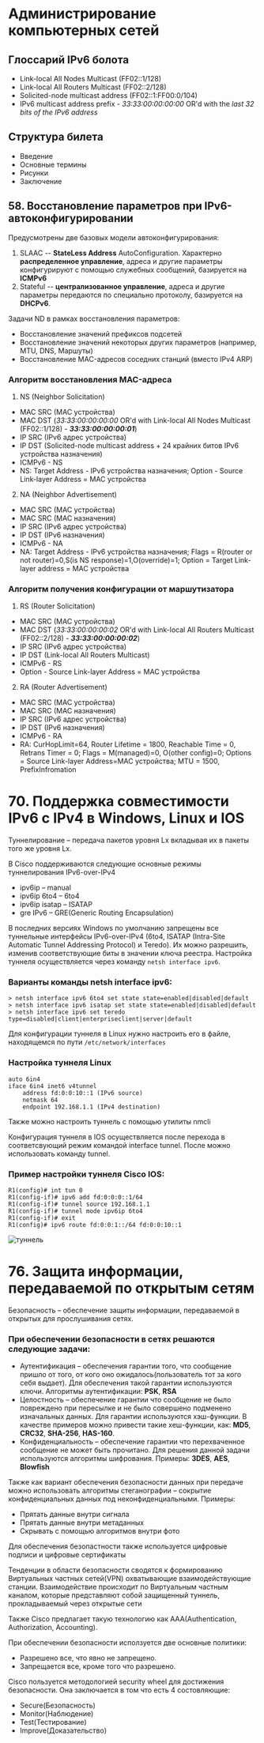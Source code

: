 # Администрирование компьютерных сетей

## Глоссарий IPv6 болота

- Link-local All Nodes Multicast (FF02::1/128)
- Link-local All Routers Multicast (FF02::2/128)
- Solicited-node multicast address (FF02::1:FF00:0/104)
- IPv6 multicast address prefix - _33:33:00:00:00:00_ OR'd with the _last 32 bits of the IPv6 address_

## Структура билета

- Введение
- Основные термины
- Рисунки
- Заключение

## 58. Восстановление параметров при IPv6-автоконфигурировании

Предусмотрены две базовых модели автоконфигурирования:

1. SLAAC -- **StateLess Address** AutoConfiguration. Характерно **распределенное управление**, адреса и другие параметры конфигурируют с помощью служебных сообщений, базируется на **ICMPv6**
2. Stateful -- **централизованное управление**, адреса и другие параметры передаются по специально протоколу, базируется на **DHCPv6**.

Задачи ND в рамках восстановления параметров:

- Восстановление значений префиксов подсетей
- Восстановление значений некоторых других параметров (например,
  MTU, DNS, Маршуты)
- Восстановление MAC-адресов соседних станций (вместо IPv4 ARP)

### Алгоритм восстановления MAC-адреса

1. NS (Neighbor Solicitation)

- MAC SRC (MAC устройства)
- MAC DST (_33:33:00:00:00:00_ OR'd with Link-local All Nodes Multicast (FF02::1/128) - **_33:33:00:00:00:01_**)
- IP SRC (IPv6 адрес устройства)
- IP DST (Solicited-node multicast address + 24 крайних битов IPv6 устройства назначения)
- ICMPv6 - NS
- NS: Target Address - IPv6 устройства назначения; Option - Source Link-layer Address = MAC устройства

2. NA (Neighbor Advertisement)

- MAC SRC (MAC устройства)
- MAC SRC (MAC назначения)
- IP SRC (IPv6 адрес устройства)
- IP DST (IPv6 назначения)
- ICMPv6 - NA
- NA: Target Address - IPv6 устройства назначения; Flags = R(router or not router)=0,S(is NS response)=1,O(override)=1; Option = Target Link-layer address = MAC устройства

### Алгоритм получения конфигурации от маршутизатора

1. RS (Router Solicitation)

- MAC SRC (MAC устройства)
- MAC DST (_33:33:00:00:00:02_ OR'd with Link-local All Routers Multicast (FF02::2/128) - **_33:33:00:00:00:02_**)
- IP SRC (IPv6 адрес устройства)
- IP DST (Link-local All Routers Multicast)
- ICMPv6 - RS
- Option - Source Link-layer Address = MAC устройства

2. RA (Router Advertisement)

- MAC SRC (MAC устройства)
- MAC SRC (MAC назначения)
- IP SRC (IPv6 адрес устройства)
- IP DST (IPv6 назначения)
- ICMPv6 - RA
- RA: CurHopLimit=64, Router Lifetime = 1800, Reachable Time = 0, Retrans Timer = 0; Flags = M(managed)=0, O(other config)=0; Options = Source Link-layer Address=MAC устройства; MTU = 1500, PrefixInfromation

# 70. Поддержка совместимости IPv6 с IPv4 в Windows, Linux и IOS

Туннелирование – передача пакетов уровня Lx вкладывая их в пакеты того же уровня Lx.

В Cisco поддерживаются следующие основные режимы туннелирования IPv6-over-IPv4

- ipv6ip – manual
- ipv6ip 6to4 – 6to4
- ipv6ip isatap – ISATAP
- gre IPv6 – GRE(Generic Routing Encapsulation)

В последних версиях Windows по умолчанию запрещены все туннельные интерфейсы IPv6-over-IPv4 (6to4, ISATAP (Intra-Site Automatic Tunnel Addressing Protocol) и Teredo). Их можно разрешить, изменив соответствующие биты в значении ключа реестра. Настройка туннеля осуществляется через команду `netsh interface ipv6`.

### Варианты команды netsh interface ipv6:

```
> netsh interface ipv6 6to4 set state state=enabled|disabled|default
> netsh interface ipv6 isatap set state state=enabled|disabled|default
> netsh interface ipv6 set teredo type=disabled|client|enterpriseclient|server|default
```

Для конфигурации туннеля в Linux нужно настроить его в файле, находящемся по пути `/etc/network/interfaces`

### Настройка туннеля Linux

```
auto 6in4
iface 6in4 inet6 v4tunnel
    address fd:0:0:10::1 (IPv6 source)
    netmask 64
    endpoint 192.168.1.1 (IPv4 destination)
```

Также можно настроить туннель с помощью утилиты nmcli

Конфигурация туннеля в IOS осуществляется после перехода в соответсвующий режим командой interface tunnel. После можно использовать команду tunnel.

### Пример настройки туннеля Cisco IOS:

```
R1(config)# int tun 0
R1(config-if)# ipv6 add fd:0:0:0::1/64
R1(config-if)# tunnel source 192.168.1.1
R1(config-if)# tunnel mode ipv6ip 6to4
R1(config-if)# exit
R1(config)# ipv6 route fd:0:0:1::/64 fd:0:0:10::1
```

![туннель](assets/tunnel_6to4.jpg)

# 76. Защита информации, передаваемой по открытым сетям

Безопасность – обеспечение защиты информации, передаваемой в открытых для прослушивания сетях.

### При обеспечении безопасности в сетях решаются следующие задачи:

- Аутентификация – обеспечения гарантии того, что сообщение пришло от того, от кого оно ожидалось(пользователь тот за кого себя выдает). Для обеспечения такой гарантии используются ключи. Алгоритмы аутентификации: **PSK**, **RSA**
- Целостность – обеспечение гарантии что сообщение не было повреждено при пересылке и не было совершено подменено изначальных данных. Для гарантии используются хэш-функции. В качестве примеров можно привести такие хеш-функции, как: **MD5**, **CRC32**, **SHA-256**, **HAS-160**.
- Конфиденциальность – обеспечение гарантии что перехваченное сообщение не может быть прочитано. Для решения данной задачи используются алгоритмы шифрования. Примеры: **3DES**, **AES**, **Blowfish**

Также как вариант обеспечения безопасности данных при передаче можно использовать алгоритмы стеганографии – сокрытие конфиденциальных данных под неконфиденциальными. Примеры:

- Прятать данные внутри сигнала
- Прятать данные внутри метаданных
- Скрывать с помощью алгоритмов внутри фото

Для обеспечения безопастности также используется цифровые подписи и цифровые сертификаты

Тенденции в области безопасности сводятся к формированию Виртуальных частных сетей(VPN) охватывающие взаимодействующие станции. Взаимодействие происходит по Виртуальным частным каналом, которые представляют собой защищенный туннель, прокладываемый через открытые сети

Также Cisco предлагает такую технологию как AAA(Authentication, Authorization, Accounting).

При обеспечении безопасности исползуется две основные политики:

- Разрешено все, что явно не запрещено.
- Запрещается все, кроме того что разрешено.

Cisco пользуется методологией security wheel для достижения безопасности. Она заключается в том что есть 4 состовляющие:

- Secure(Безопасность)
- Monitor(Наблюдение)
- Test(Тестирование)
- Improve(Доказательство)
